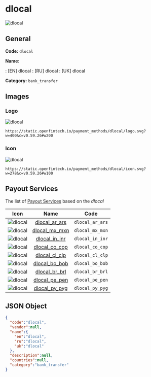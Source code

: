
# dlocal 
![dlocal](https://static.openfintech.io/payment_methods/dlocal/logo.svg?w=400&c=v0.59.26#w200)  

## General 
**Code:** `dlocal` 
 
**Name:** 
 
:	[EN] dlocal 
:	[RU] dlocal 
:	[UK] dlocal 
 
**Category:** `bank_transfer` 
 

## Images 

### Logo 
![dlocal](https://static.openfintech.io/payment_methods/dlocal/logo.svg?w=400&c=v0.59.26#w200)  

```
https://static.openfintech.io/payment_methods/dlocal/logo.svg?w=400&c=v0.59.26#w200
```  

### Icon 
![dlocal](https://static.openfintech.io/payment_methods/dlocal/icon.svg?w=278&c=v0.59.26#w100)  

```
https://static.openfintech.io/payment_methods/dlocal/icon.svg?w=278&c=v0.59.26#w100
```  

## Payout Services 
 
The list of [Payout Services](/payout-services/) based on the _dlocal_ 

|Icon|Name|Code| 
|:---:|:---:|:---:| 
|![dlocal](https://static.openfintech.io/payout_methods/dlocal/icon.svg?w=278&c=v0.59.26#w40) |[dlocal_ar_ars](/payout-services/dlocal_ar_ars/)|`dlocal_ar_ars`| 
|![dlocal](https://static.openfintech.io/payout_methods/dlocal/icon.svg?w=278&c=v0.59.26#w40) |[dlocal_mx_mxn](/payout-services/dlocal_mx_mxn/)|`dlocal_mx_mxn`| 
|![dlocal](https://static.openfintech.io/payout_methods/dlocal/icon.svg?w=278&c=v0.59.26#w40) |[dlocal_in_inr](/payout-services/dlocal_in_inr/)|`dlocal_in_inr`| 
|![dlocal](https://static.openfintech.io/payout_methods/dlocal/icon.svg?w=278&c=v0.59.26#w40) |[dlocal_co_cop](/payout-services/dlocal_co_cop/)|`dlocal_co_cop`| 
|![dlocal](https://static.openfintech.io/payout_methods/dlocal/icon.svg?w=278&c=v0.59.26#w40) |[dlocal_cl_clp](/payout-services/dlocal_cl_clp/)|`dlocal_cl_clp`| 
|![dlocal](https://static.openfintech.io/payout_methods/dlocal/icon.svg?w=278&c=v0.59.26#w40) |[dlocal_bo_bob](/payout-services/dlocal_bo_bob/)|`dlocal_bo_bob`| 
|![dlocal](https://static.openfintech.io/payout_methods/dlocal/icon.svg?w=278&c=v0.59.26#w40) |[dlocal_br_brl](/payout-services/dlocal_br_brl/)|`dlocal_br_brl`| 
|![dlocal](https://static.openfintech.io/payout_methods/dlocal/icon.svg?w=278&c=v0.59.26#w40) |[dlocal_pe_pen](/payout-services/dlocal_pe_pen/)|`dlocal_pe_pen`| 
|![dlocal](https://static.openfintech.io/payout_methods/dlocal/icon.svg?w=278&c=v0.59.26#w40) |[dlocal_py_pyg](/payout-services/dlocal_py_pyg/)|`dlocal_py_pyg`| 
 

## JSON Object 

```json
{
  "code":"dlocal",
  "vendor":null,
  "name":{
    "en":"dlocal",
    "ru":"dlocal",
    "uk":"dlocal"
  },
  "description":null,
  "countries":null,
  "category":"bank_transfer"
}
```  
